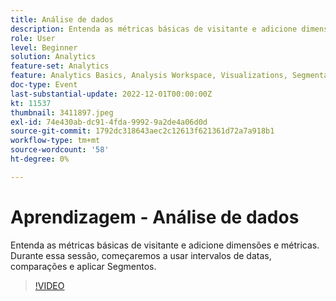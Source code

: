 ```yaml
---
title: Análise de dados
description: Entenda as métricas básicas de visitante e adicione dimensões e métricas. Durante essa sessão, começaremos a usar intervalos de datas, comparações e aplicar Segmentos.
role: User
level: Beginner
solution: Analytics
feature-set: Analytics
feature: Analytics Basics, Analysis Workspace, Visualizations, Segmentation, Metrics
doc-type: Event
last-substantial-update: 2022-12-01T00:00:00Z
kt: 11537
thumbnail: 3411897.jpeg
exl-id: 74e430ab-dc91-4fda-9992-9a2de4a06d0d
source-git-commit: 1792dc318643aec2c12613f621361d72a7a918b1
workflow-type: tm+mt
source-wordcount: '58'
ht-degree: 0%

---
```


# Aprendizagem - Análise de dados

Entenda as métricas básicas de visitante e adicione dimensões e métricas. Durante essa sessão, começaremos a usar intervalos de datas, comparações e aplicar Segmentos.

>[!VIDEO](https://video.tv.adobe.com/v/3411897/?quality=12&learn=on)
